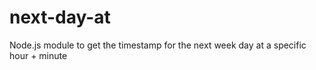 # next-day-at
Node.js module to get the timestamp for the next week day at a specific hour + minute
